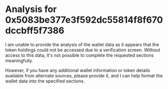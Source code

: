 # Analysis for 0x5083be377e3f592dc55814f8f670dccbff5f7386

I am unable to provide the analysis of the wallet data as it appears that the token holdings could not be accessed due to a verification screen. Without access to this data, it's not possible to complete the requested sections meaningfully.

However, if you have any additional wallet information or token details available from alternate sources, please provide it, and I can help format the wallet data into the specified sections.